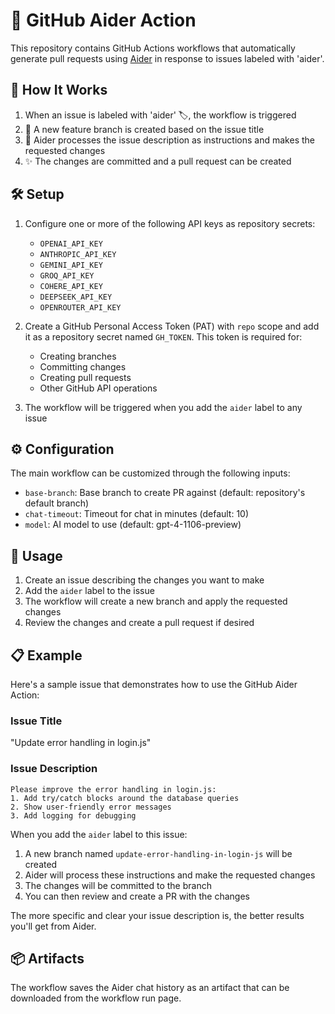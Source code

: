 # 🤖 GitHub Aider Action

This repository contains GitHub Actions workflows that automatically generate pull requests using [Aider](https://github.com/paul-gauthier/aider) in response to issues labeled with 'aider'.

## 🔄 How It Works

1. When an issue is labeled with 'aider' 🏷️, the workflow is triggered
2. 🌿 A new feature branch is created based on the issue title
3. 🤖 Aider processes the issue description as instructions and makes the requested changes
4. ✨ The changes are committed and a pull request can be created

## 🛠️ Setup

1. Configure one or more of the following API keys as repository secrets:
   - `OPENAI_API_KEY`
   - `ANTHROPIC_API_KEY`
   - `GEMINI_API_KEY`
   - `GROQ_API_KEY`
   - `COHERE_API_KEY`
   - `DEEPSEEK_API_KEY`
   - `OPENROUTER_API_KEY`

2. Create a GitHub Personal Access Token (PAT) with `repo` scope and add it as a repository secret named `GH_TOKEN`. This token is required for:
   - Creating branches
   - Committing changes
   - Creating pull requests
   - Other GitHub API operations

3. The workflow will be triggered when you add the `aider` label to any issue

## ⚙️ Configuration

The main workflow can be customized through the following inputs:

- `base-branch`: Base branch to create PR against (default: repository's default branch)
- `chat-timeout`: Timeout for chat in minutes (default: 10)
- `model`: AI model to use (default: gpt-4-1106-preview)

## 📝 Usage

1. Create an issue describing the changes you want to make
2. Add the `aider` label to the issue
3. The workflow will create a new branch and apply the requested changes
4. Review the changes and create a pull request if desired

## 📋 Example

Here's a sample issue that demonstrates how to use the GitHub Aider Action:

### Issue Title
"Update error handling in login.js"

### Issue Description
```
Please improve the error handling in login.js:
1. Add try/catch blocks around the database queries
2. Show user-friendly error messages
3. Add logging for debugging
```

When you add the `aider` label to this issue:
1. A new branch named `update-error-handling-in-login-js` will be created
2. Aider will process these instructions and make the requested changes
3. The changes will be committed to the branch
4. You can then review and create a PR with the changes

The more specific and clear your issue description is, the better results you'll get from Aider.

## 📦 Artifacts

The workflow saves the Aider chat history as an artifact that can be downloaded from the workflow run page.
